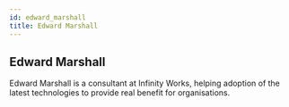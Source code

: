 ```yaml
---
id: edward_marshall
title: Edward Marshall
---
```


## Edward Marshall

Edward Marshall is a consultant at Infinity Works, helping adoption of the
latest technologies to provide real benefit for organisations.
